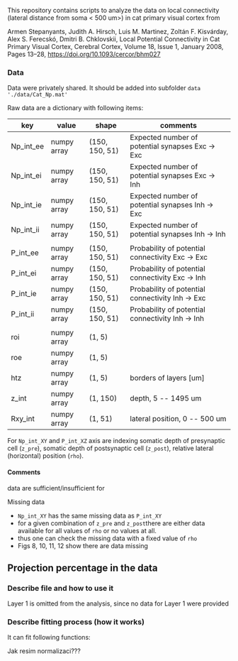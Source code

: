 This repository contains scripts to analyze the data on local connectivity (lateral distance from soma < 500 um>) in cat primary visual cortex from

Armen Stepanyants, Judith A. Hirsch, Luis M. Martinez, Zoltán F. Kisvárday, Alex S. Ferecskó, Dmitri B. Chklovskii, Local Potential Connectivity in Cat Primary Visual Cortex, Cerebral Cortex, Volume 18, Issue 1, January 2008, Pages 13–28, https://doi.org/10.1093/cercor/bhm027


### Data
Data were privately shared. It should be added into subfolder `data`
```'./data/Cat_Np.mat'```

Raw data are a dictionary with following items:


| key | value | shape | comments |
| --- | ---   | ---   | ---      |
| Np_int_ee | numpy array | (150, 150, 51) | Expected number of potential synapses Exc -> Exc |
| Np_int_ei | numpy array | (150, 150, 51) | Expected number of potential synapses Exc -> Inh |
| Np_int_ie | numpy array | (150, 150, 51) | Expected number of potential synapses Inh -> Exc |
| Np_int_ii | numpy array | (150, 150, 51) | Expected number of potential synapses Inh -> Inh |
| | | | |
| P_int_ee | numpy array | (150, 150, 51) | Probability of potential connectivity Exc -> Exc |
| P_int_ei | numpy array | (150, 150, 51) | Probability of potential connectivity Exc -> Inh |
| P_int_ie | numpy array | (150, 150, 51) | Probability of potential connectivity Inh -> Exc |
| P_int_ii | numpy array | (150, 150, 51) | Probability of potential connectivity Inh -> Inh |
| | | | |
| roi | numpy array | (1, 5) | |
| roe | numpy array | (1, 5) | |
| htz | numpy array | (1, 5) | borders of layers [um] |
| z_int | numpy array | (1, 150) | depth, 5 -- 1495 um |
| Rxy_int | numpy array | (1, 51) | lateral position, 0 -- 500 um |

For `Np_int_XY` and `P_int_XZ` axis are indexing 
    somatic depth of presynaptic cell (`z_pre`), 
    somatic depth of postsynaptic cell (`z_post`),
    relative lateral (horizontal) position (`rho`).

#### Comments
data are sufficient/insufficient for

Missing data
- `Np_int_XY` has the same missing data as `P_int_XY`
- for a given combination of `z_pre` and `z_post`there are either data available for all values of `rho` or no values at all.
- thus one can check the missing data with a fixed value of `rho`
- Figs 8, 10, 11, 12 show there are data missing

Projection percentage in the data
- 




### Describe file and how to use it 
Layer 1 is omitted from the analysis, since no data for Layer 1 were provided


### Describe fitting process (how it works)

It can fit following functions:


Jak resim normalizaci???
